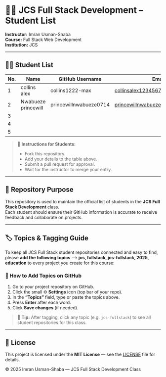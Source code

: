 # 🧑‍🏫 JCS Full Stack Development – Student List

**Instructor:** Imran Usman-Shaba  
**Course:** Full Stack Web Development  
**Institution:** JCS  

---

## 🧑‍💻 Student List

| No. | Name                            | GitHub Username               | Email                                              |
|-----|---------------------------------|-------------------------------|----------------------------------------------------|
| 1   |collins alex                     |collins1222-max                |collinsalex12345678910@gmail.com                    |
| 2   |Nwabueze princewill              |princewillnwabueze0714         |princewillnwabueze12@gmail.com                                                    |
| 3   |                                 |                               |                                                    |
| 4   |                                 |                               |                                                    |
| 5   |                                 |                               |                                                    |

> 📝 **Instructions for Students:**  
> - Fork this repository.  
> - Add your details to the table above.  
> - Submit a pull request for approval.  
> - Wait for the instructor to merge your entry.

---

## 📘 Repository Purpose
This repository is used to maintain the official list of students in the **JCS Full Stack Development** class.  
Each student should ensure their GitHub information is accurate to receive feedback and collaborate on projects.

---

## 🏷️ Topics & Tagging Guide

To keep all JCS Full Stack student repositories connected and easy to find, please **add the following topics** --> **jcs, fullstack, jcs-fullstack, 2025, education** to every project you create for this course:

### 🔧 How to Add Topics on GitHub
1. Go to your project repository on GitHub.  
2. Click the small ⚙️ **Settings** icon (top bar of your repo).  
3. In the **“Topics”** field, type or paste the topics above.  
4. Press **Enter** after each word.  
5. Click **Save changes** (if needed).

> 🧭 **Tip:** After tagging, click any topic (e.g. `jcs-fullstack`) to see all student repositories for this class.

---

## 🧾 License

This project is licensed under the **MIT License** — see the [LICENSE](./LICENSE) file for details.

© 2025 Imran Usman-Shaba — JCS Full Stack Development Class
